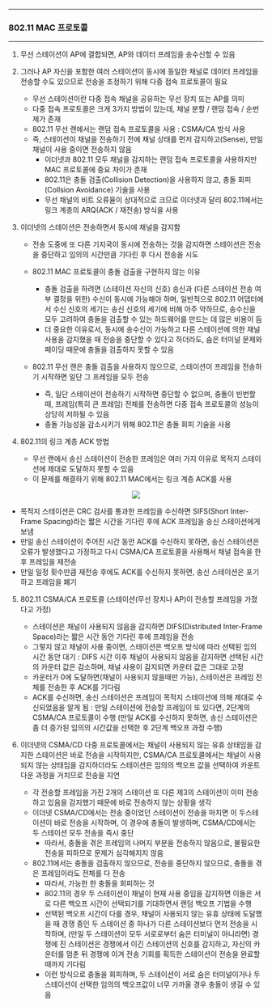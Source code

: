 -----
### 802.11 MAC 프로토콜
-----
1. 무선 스테이션이 AP에 결합되면, AP와 데이터 프레임을 송수신할 수 있음
2. 그러나 AP 자신을 포함한 여러 스테이션이 동시에 동일한 채널로 데이터 프레임을 전송할 수도 있으므로 전송을 조정하기 위해 다중 접속 프로토콜이 필요
   - 무선 스테이션이란 다중 접속 채널을 공유하는 무선 장치 또는 AP를 의미
   - 다중 접속 프로토콜은 크게 3가지 방법이 있는데, 채널 분할 / 랜덤 접속 / 순번제가 존재
   - 802.11 무선 랜에서는 랜덤 접속 프로토콜을 사용 : CSMA/CA 방식 사용
   - 즉, 스테이션이 채널을 전송하기 전에 채널 상태를 먼저 감지하고(Sense), 만일 채널이 사용 중이면 전송하지 않음
     + 이더넷과 802.11 모두 채널을 감지하는 랜덤 접속 프로토콜을 사용하지만 MAC 프로토콜에 중요 차이가 존재
     + 802.11은 충돌 검출(Collision Detection)을 사용하지 않고, 충돌 회피(Collsion Avoidance) 기술을 사용
     + 무선 채널의 비트 오류율이 상대적으로 크므로 이더넷과 달리 802.11에서는 링크 계층의 ARQ(ACK / 재전송) 방식을 사용
    
3. 이더넷의 스테이션은 전송하면서 동시에 채널을 감지함
   - 전송 도중에 또 다른 기지국이 동시에 전송하는 것을 감지하면 스테이션은 전송을 중단하고 임의의 시간만큼 기다린 후 다시 전송을 시도
   - 802.11 MAC 프로토콜이 충돌 검출을 구현하지 않는 이유
     + 충돌 검출을 하려면 (스테이션 자신의 신호) 송신과 (다른 스테이션 전송 여부 결정을 위한) 수신이 동시에 가능해야 하며, 일반적으로 802.11 어댑터에서 수신 신호의 세기는 송신 신호의 세기에 비해 아주 약하므로, 송수신을 모두 고려하여 충돌을 검출할 수 있는 하드웨어를 만드는 데 많은 비용이 듬
     + 더 중요한 이유로서, 동시에 송수신이 가능하고 다른 스테이션에 의한 채널 사용을 감지했을 때 전송을 중단할 수 있다고 하더라도, 숨은 터미널 문제와 페이딩 때문에 충돌을 검출하지 못할 수 있음

   - 802.11 무선 랜은 충돌 검출을 사용하지 않으므로, 스테이션이 프레임을 전송하기 시작하면 일단 그 프레임을 모두 전송
     + 즉, 일단 스테이션이 전송하기 시작하면 중단할 수 없으며, 충돌이 빈번할 때, 프레임(특히 큰 프레임) 전체를 전송하면 다중 접속 프로토콜의 성능이 상당히 저하될 수 있음
     + 충돌 가능성을 감소시키기 위해 802.11은 충돌 회피 기술을 사용

4. 802.11의 링크 계층 ACK 방법
   - 무선 랜에서 송신 스테이션이 전송한 프레임은 여러 가지 이유로 목적지 스테이션에 제대로 도달하지 못할 수 있음
   - 이 문제를 해결하기 위해 802.11 MAC에서는 링크 계층 ACK를 사용
<div align="center">
<img src="https://github.com/user-attachments/assets/238c4ca8-c7f7-4e9e-815a-1573571aed32">
</div>

   - 목적지 스테이션은 CRC 검사를 통과한 프레임을 수신하면 SIFS(Short Inter-Frame Spacing)라는 짧은 시간을 기다린 후에 ACK 프레임을 송신 스테이션에게 보냄
   - 만일 송신 스테이션이 주어진 시간 동안 ACK를 수신하지 못하면, 송신 스테이션은 오류가 발생했다고 가정하고 다시 CSMA/CA 프로토콜을 사용해서 채널 접속을 한 후 프레임을 재전송
   - 만일 일정 횟수만큼 재전송 후에도 ACK를 수신하지 못하면, 송신 스테이션은 포기하고 프레임을 폐기

5. 802.11 CSMA/CA 프로토콜 (스테이션(무선 장치나 AP)이 전송할 프레임을 가졌다고 가정)
   - 스테이션은 채널이 사용되지 않음을 감지하면 DIFS(Distributed Inter-Frame Space)라는 짧은 시간 동안 기다린 후에 프레임을 전송
   - 그렇지 않고 채널이 사용 중이면, 스테이션은 백오프 방식에 따라 선택된 임의 시간 동안 대기 : DIFS 시간 이후 채널이 사용되지 않음을 감지하면 선택된 시간의 카운터 값은 감소하며, 채널 사용이 감지되면 카운터 값은 그대로 고정
   - 카운터가 0에 도달하면(채널이 사용되지 않을때만 가능), 스테이션은 프레임 전체를 전송한 후 ACK를 기다림
   - ACK를 수신하면, 송신 스테이션은 프레임이 목적지 스테이션에 의해 제대로 수신되었음을 알게 됨 : 만일 스테이션에 전송할 프레임이 또 있다면, 2단계의 CSMA/CA 프로토콜이 수행 (만일 ACK를 수신하지 못하면, 송신 스테이션은 좀 더 증가된 임의의 시간값을 선택한 후 2단계 백오프 과정 수행)

6. 이더넷의 CSMA/CD 다중 프로토콜에서는 채널이 사용되지 않는 유휴 상태임을 감지한 스테이션은 바로 전송을 시작하지만, CSMA/CA 프로토콜에서는 채널이 사용되지 않는 상태임을 감지하더라도 스테이션은 임의의 백오프 값을 선택하여 카운트 다운 과정을 거치므로 전송을 지연
   - 각 전송할 프레임을 가진 2개의 스테이션 또 다른 제3의 스테이션이 이미 전송하고 있음을 감지했기 때문에 바로 전송하지 않는 상황을 생각
   - 이더넷 CSMA/CD에서는 전송 중이었던 스테이션이 전송을 마치면 이 두스테이션이 바로 전송을 시작하며, 이 경우에 충돌이 발생하며, CSMA/CD에서는 두 스테이션 모두 전송을 즉시 중단
     + 따라서, 충돌을 겪은 프레임의 나머지 부분을 전송하지 않음으로, 불필요한 전송을 피하므로 문제가 심각해지지 않음
   - 802.11에서는 충돌을 검출하지 않으므로, 전송을 중단하지 않으므로, 충돌을 겪은 프레임이라도 전체를 다 전송
     + 따라서, 가능한 한 충돌을 회피하는 것
     + 802.11의 경우 두 스테이션이 채널이 현재 사용 중임을 감지하면 이들은 서로 다른 백오프 시간이 선택되기를 기대하면서 랜덤 백오프 기법을 수행
     + 선택된 백오프 시간이 다를 경우, 채널이 사용되지 않는 유휴 상태에 도달했을 때 경쟁 중인 두 스테이션 중 하나가 다른 스테이션보다 먼저 전송을 시작하며, (만일 두 스테이션이 모두 서로로부터 숨은 터미널이 아니라면) 경쟁에 진 스테이션은 경쟁에서 이긴 스테이션의 신호를 감지하고, 자신의 카운터를 멈춘 뒤 경쟁에 이겨 전송 기회를 획득한 스테이션이 전송을 완료할 때까지 기다림
     + 이런 방식으로 충돌을 회피하며, 두 스테이션이 서로 숨은 터미널이거나 두 스테이션이 선택한 임의의 백오프값이 너무 가까울 경우 충돌이 생길 수 있음
  
